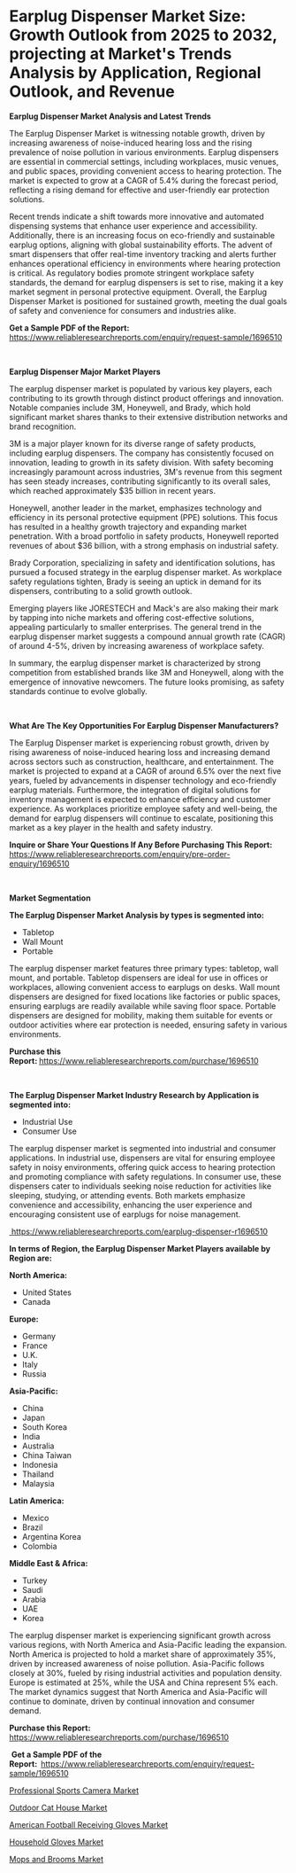 <p><h1>Earplug Dispenser Market Size: Growth Outlook from 2025 to 2032, projecting at Market's Trends Analysis by Application, Regional Outlook, and Revenue</h1></p><p><strong>Earplug Dispenser Market Analysis and Latest Trends</strong></p>
<p><p>The Earplug Dispenser Market is witnessing notable growth, driven by increasing awareness of noise-induced hearing loss and the rising prevalence of noise pollution in various environments. Earplug dispensers are essential in commercial settings, including workplaces, music venues, and public spaces, providing convenient access to hearing protection. The market is expected to grow at a CAGR of 5.4% during the forecast period, reflecting a rising demand for effective and user-friendly ear protection solutions.</p><p>Recent trends indicate a shift towards more innovative and automated dispensing systems that enhance user experience and accessibility. Additionally, there is an increasing focus on eco-friendly and sustainable earplug options, aligning with global sustainability efforts. The advent of smart dispensers that offer real-time inventory tracking and alerts further enhances operational efficiency in environments where hearing protection is critical. As regulatory bodies promote stringent workplace safety standards, the demand for earplug dispensers is set to rise, making it a key market segment in personal protective equipment. Overall, the Earplug Dispenser Market is positioned for sustained growth, meeting the dual goals of safety and convenience for consumers and industries alike.</p></p>
<p><strong>Get a Sample PDF of the Report:&nbsp;</strong> <a href="https://www.reliableresearchreports.com/enquiry/request-sample/1696510?utm_campaign=11&utm_medium=2&utm_source=Github&utm_content=ia&utm_term=04042025&utm_id=earplug-dispenser">https://www.reliableresearchreports.com/enquiry/request-sample/1696510</a></p>
<p>&nbsp;</p>
<p><strong>Earplug Dispenser Major Market Players</strong></p>
<p><p>The earplug dispenser market is populated by various key players, each contributing to its growth through distinct product offerings and innovation. Notable companies include 3M, Honeywell, and Brady, which hold significant market shares thanks to their extensive distribution networks and brand recognition.</p><p>3M is a major player known for its diverse range of safety products, including earplug dispensers. The company has consistently focused on innovation, leading to growth in its safety division. With safety becoming increasingly paramount across industries, 3M's revenue from this segment has seen steady increases, contributing significantly to its overall sales, which reached approximately $35 billion in recent years.</p><p>Honeywell, another leader in the market, emphasizes technology and efficiency in its personal protective equipment (PPE) solutions. This focus has resulted in a healthy growth trajectory and expanding market penetration. With a broad portfolio in safety products, Honeywell reported revenues of about $36 billion, with a strong emphasis on industrial safety.</p><p>Brady Corporation, specializing in safety and identification solutions, has pursued a focused strategy in the earplug dispenser market. As workplace safety regulations tighten, Brady is seeing an uptick in demand for its dispensers, contributing to a solid growth outlook.</p><p>Emerging players like JORESTECH and Mack's are also making their mark by tapping into niche markets and offering cost-effective solutions, appealing particularly to smaller enterprises. The general trend in the earplug dispenser market suggests a compound annual growth rate (CAGR) of around 4-5%, driven by increasing awareness of workplace safety.</p><p>In summary, the earplug dispenser market is characterized by strong competition from established brands like 3M and Honeywell, along with the emergence of innovative newcomers. The future looks promising, as safety standards continue to evolve globally.</p></p>
<p>&nbsp;</p>
<p><strong>What Are The Key Opportunities For Earplug Dispenser Manufacturers?</strong></p>
<p><p>The Earplug Dispenser market is experiencing robust growth, driven by rising awareness of noise-induced hearing loss and increasing demand across sectors such as construction, healthcare, and entertainment. The market is projected to expand at a CAGR of around 6.5% over the next five years, fueled by advancements in dispenser technology and eco-friendly earplug materials. Furthermore, the integration of digital solutions for inventory management is expected to enhance efficiency and customer experience. As workplaces prioritize employee safety and well-being, the demand for earplug dispensers will continue to escalate, positioning this market as a key player in the health and safety industry.</p></p>
<p><strong>Inquire or Share Your Questions If Any Before Purchasing This Report:</strong> <a href="https://www.reliableresearchreports.com/enquiry/pre-order-enquiry/1696510?utm_campaign=11&utm_medium=2&utm_source=Github&utm_content=ia&utm_term=04042025&utm_id=earplug-dispenser">https://www.reliableresearchreports.com/enquiry/pre-order-enquiry/1696510</a></p>
<p>&nbsp;</p>
<p><strong>Market Segmentation</strong></p>
<p><strong>The Earplug Dispenser Market Analysis by types is segmented into:</strong></p>
<p><ul><li>Tabletop</li><li>Wall Mount</li><li>Portable</li></ul></p>
<p><p>The earplug dispenser market features three primary types: tabletop, wall mount, and portable. Tabletop dispensers are ideal for use in offices or workplaces, allowing convenient access to earplugs on desks. Wall mount dispensers are designed for fixed locations like factories or public spaces, ensuring earplugs are readily available while saving floor space. Portable dispensers are designed for mobility, making them suitable for events or outdoor activities where ear protection is needed, ensuring safety in various environments.</p></p>
<p><strong>Purchase this Report:&nbsp;</strong><a href="https://www.reliableresearchreports.com/purchase/1696510?utm_campaign=11&utm_medium=2&utm_source=Github&utm_content=ia&utm_term=04042025&utm_id=earplug-dispenser">https://www.reliableresearchreports.com/purchase/1696510</a></p>
<p>&nbsp;</p>
<p><strong>The Earplug Dispenser Market Industry Research by Application is segmented into:</strong></p>
<p><ul><li>Industrial Use</li><li>Consumer Use</li></ul></p>
<p><p>The earplug dispenser market is segmented into industrial and consumer applications. In industrial use, dispensers are vital for ensuring employee safety in noisy environments, offering quick access to hearing protection and promoting compliance with safety regulations. In consumer use, these dispensers cater to individuals seeking noise reduction for activities like sleeping, studying, or attending events. Both markets emphasize convenience and accessibility, enhancing the user experience and encouraging consistent use of earplugs for noise management.</p></p>
<p><a href="https://www.reliableresearchreports.com/earplug-dispenser-r1696510?utm_campaign=11&utm_medium=2&utm_source=Github&utm_content=ia&utm_term=04042025&utm_id=earplug-dispenser">&nbsp;https://www.reliableresearchreports.com/earplug-dispenser-r1696510</a></p>
<p><strong>In terms of Region, the Earplug Dispenser Market Players available by Region are:</strong></p>
<p>
    <p> <strong> North America: </strong>
        <ul>
            <li>United States</li>
            <li>Canada</li>
        </ul>
        </p> 
    <p> <strong> Europe: </strong>
        <ul>
            <li>Germany</li>
            <li>France</li>
            <li>U.K.</li>
            <li>Italy</li>
            <li>Russia</li>
        </ul>
        </p> 
    <p> <strong> Asia-Pacific: </strong>
        <ul>
            <li>China</li>
            <li>Japan</li>
            <li>South Korea</li>
            <li>India</li>
            <li>Australia</li>
            <li>China Taiwan</li>
            <li>Indonesia</li>
            <li>Thailand</li>
            <li>Malaysia</li>
        </ul>
        </p> 
    <p> <strong> Latin America: </strong>
        <ul>
            <li>Mexico</li>
            <li>Brazil</li>
            <li>Argentina Korea</li>
            <li>Colombia</li>
        </ul>
        </p> 
    <p> <strong> Middle East & Africa: </strong>
        <ul>
            <li>Turkey</li>
            <li>Saudi</li>
            <li>Arabia</li>
            <li>UAE</li>
            <li>Korea</li>
        </ul>
    </p>
    </p>
<p><p>The earplug dispenser market is experiencing significant growth across various regions, with North America and Asia-Pacific leading the expansion. North America is projected to hold a market share of approximately 35%, driven by increased awareness of noise pollution. Asia-Pacific follows closely at 30%, fueled by rising industrial activities and population density. Europe is estimated at 25%, while the USA and China represent 5% each. The market dynamics suggest that North America and Asia-Pacific will continue to dominate, driven by continual innovation and consumer demand.</p></p>
<p><strong>Purchase this Report: </strong><a href="https://www.reliableresearchreports.com/purchase/1696510?utm_campaign=11&utm_medium=2&utm_source=Github&utm_content=ia&utm_term=04042025&utm_id=earplug-dispenser">https://www.reliableresearchreports.com/purchase/1696510</a></p>
<p>&nbsp;<strong>Get a Sample PDF of the Report:&nbsp;&nbsp;</strong><a href="https://www.reliableresearchreports.com/enquiry/request-sample/1696510?utm_campaign=11&utm_medium=2&utm_source=Github&utm_content=ia&utm_term=04042025&utm_id=earplug-dispenser">https://www.reliableresearchreports.com/enquiry/request-sample/1696510</a></p>
<p><strong></strong></p>
<p><p><a href="https://github.com/abbasgwiltke/Market-Research-Report-List-1/blob/main/professional-sports-camera-market.md?utm_campaign=11&utm_medium=2&utm_source=Github&utm_content=ia&utm_term=04042025&utm_id=earplug-dispenser">Professional Sports Camera Market</a></p><p><a href="https://github.com/tauchzuazoli/Market-Research-Report-List-1/blob/main/outdoor-cat-house-market.md?utm_campaign=11&utm_medium=2&utm_source=Github&utm_content=ia&utm_term=04042025&utm_id=earplug-dispenser">Outdoor Cat House Market</a></p><p><a href="https://github.com/artussavasrv/Market-Research-Report-List-1/blob/main/american-football-receiving-gloves-market.md?utm_campaign=11&utm_medium=2&utm_source=Github&utm_content=ia&utm_term=04042025&utm_id=earplug-dispenser">American Football Receiving Gloves Market</a></p><p><a href="https://github.com/zappasuccofz/Market-Research-Report-List-1/blob/main/household-gloves-market.md?utm_campaign=11&utm_medium=2&utm_source=Github&utm_content=ia&utm_term=04042025&utm_id=earplug-dispenser">Household Gloves Market</a></p><p><a href="https://github.com/lamlebienz7j/Market-Research-Report-List-1/blob/main/mops-and-brooms-market.md?utm_campaign=11&utm_medium=2&utm_source=Github&utm_content=ia&utm_term=04042025&utm_id=earplug-dispenser">Mops and Brooms Market</a></p></p>